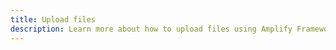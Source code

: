 ```yaml
---
title: Upload files
description: Learn more about how to upload files using Amplify Framework's storage category
---
```


<inline-fragment platform="js" src="~/lib/storage/fragments/js/upload.md"></inline-fragment> <inline-fragment platform="ios" src="~/lib/storage/fragments/ios/upload.md"></inline-fragment> <inline-fragment platform="android" src="~/lib/storage/fragments/android/upload.md"></inline-fragment> <inline-fragment platform="flutter" src="~/lib/storage/fragments/flutter/upload.md"></inline-fragment>
